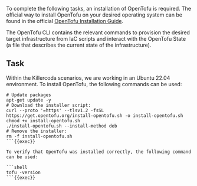 To complete the following tasks, an installation of OpenTofu is required. 
The official way to install OpenTofu on your desired operating system can be found in the 
official [OpenTofu Installation Guide](https://opentofu.org/docs/intro/install/).

The OpenTofu CLI contains the relevant commands to provision the desired target infrastructure from IaC scripts
and interact with the OpenTofu State (a file that describes the current state of the infrastructure).

## Task
Within the Killercoda scenarios, we are working in an Ubuntu 22.04 environment. 
To install OpenTofu, the following commands can be used:

```shell
# Update packages
apt-get update -y
# Download the installer script:
curl --proto '=https' --tlsv1.2 -fsSL https://get.opentofu.org/install-opentofu.sh -o install-opentofu.sh
chmod +x install-opentofu.sh
./install-opentofu.sh --install-method deb
# Remove the installer:
rm -f install-opentofu.sh
```{{exec}}

To verify that OpenTofu was installed correctly, the following command can be used:

```shell
tofu -version
```{{exec}}
